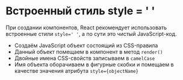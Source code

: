 # Встроенный стиль style = ' '
При создании компонентов, React рекомендует использовать встроенные стили `style=' '`, а по сути это чистый JavaScript-код.

* Создаём JavaScript объект состоящий из CSS-правила
* Данный объект помещаем в компонент в метод `render()`
* Двойные имена CSS-свойств записываем в `camelCase`
* Имя объекта оборачиваем в фигурные скобки и помещаем в качестве значения атрибута `style={objectName}`
